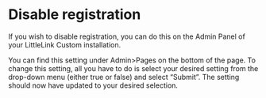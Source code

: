 # Disable registration

If you wish to disable registration, you can do this on the Admin Panel of your LittleLink Custom installation.

You can find this setting under Admin>Pages on the bottom of the page. To change this setting, all you have to do is select your desired setting from the drop-down menu (either true or false) and select “Submit”. The setting should now have updated to your desired selection.
